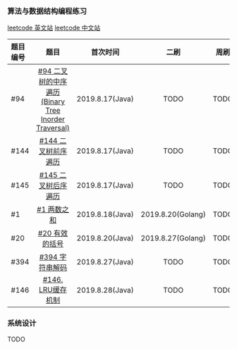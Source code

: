 
### 算法与数据结构编程练习

[leetcode 英文站](https://leetcode.com)
[leetcode 中文站](https://leetcode-cn.com/)

| 题目编号 | 题目 | 首次时间 | 二刷 | 周刷 | 月刷 |
| :----- | :----: | :----: | :----: | :----: | :----: |
| #94 | [#94 二叉树的中序遍历 (Binary Tree Inorder Traversal)](https://leetcode-cn.com/problems/binary-tree-inorder-traversal/) | 2019.8.17(Java) | TODO | TODO | TODO |
| #144 | [#144 二叉树前序遍历](https://leetcode-cn.com/problems/binary-tree-preorder-traversal/) | 2019.8.17(Java) | TODO | TODO | TODO |
| #145 | [#145 二叉树后序遍历](https://leetcode-cn.com/problems/binary-tree-postorder-traversal/) | 2019.8.17(Java) | TODO | TODO | TODO |
| #1 | [#1 两数之和](https://leetcode-cn.com/problems/two-sum/) | 2019.8.18(Java) | 2019.8.20(Golang) | TODO | TODO | 
| #20 | [#20 有效的括号](https://leetcode-cn.com/problems/valid-parentheses/) | 2019.8.20(Java) | 2019.8.27(Golang) | TODO | TODO |
| #394 | [#394 字符串解码](https://leetcode-cn.com/problems/decode-string) | 2019.8.27(Java) | TODO | TODO | TODO |
| #146 | [#146. LRU缓存机制](https://leetcode-cn.com/problems/lru-cache/) | 2019.8.28(Java) | TODO | TODO | TODO |

### 系统设计

TODO